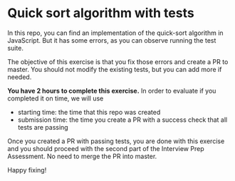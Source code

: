 # Quick sort algorithm with tests

In this repo, you can find an implementation of the quick-sort algorithm in JavaScript. But it has some errors, as you can observe running the test suite.

The objective of this exercise is that you fix those errors and create a PR to master. You should not modify the existing tests, but you can add more if needed.

**You have 2 hours to complete this exercise.** In order to evaluate if you completed it on time, we will use
- starting time: the time that this repo was created
- submission time: the time you create a PR with a success check that all tests are passing

Once you created a PR with passing tests, you are done with this exercise and you should proceed with the second part of the Interview Prep Assessment. No need to merge the PR into master.

Happy fixing!
